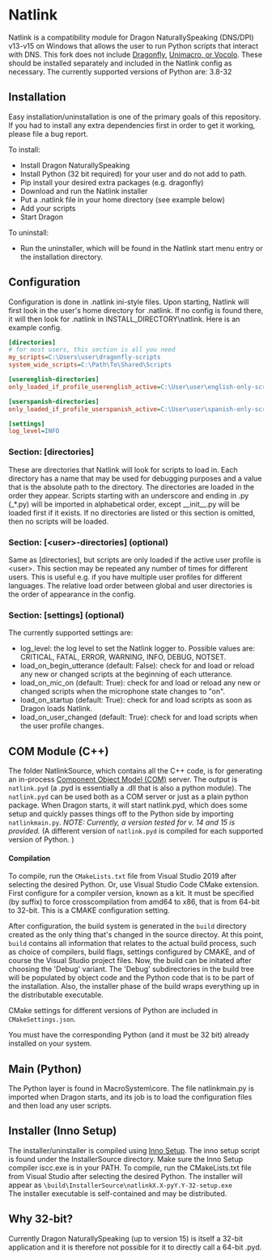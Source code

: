 # Natlink

Natlink is a compatibility module for Dragon NaturallySpeaking (DNS/DPI) v13-v15 on Windows
that allows the user to run Python scripts that interact with DNS.
This fork does not include
 [Dragonfly](https://github.com/dictation-toolbox/dragonfly),
 [Unimacro, or Vocolo](https://qh.antenna.nl/unimacro/aboutunimacro/index.html).
These should be installed separately and included in the Natlink config as necessary.
The currently supported versions of Python are: 3.8-32

## Installation

Easy installation/uninstallation is one of the primary goals of this repository.
If you had to install any extra dependencies first in order to get it working,
please file a bug report.

To install:
 - Install Dragon NaturallySpeaking
 - Install Python (32 bit required) for your user and do not add to path.
 - Pip install your desired extra packages (e.g. dragonfly)
 - Download and run the Natlink installer
 - Put a .natlink file in your home directory (see example below)
 - Add your scripts
 - Start Dragon
  
To uninstall:
 - Run the uninstaller, 
    which will be found in the Natlink start menu entry or the installation directory.
  
## Configuration

Configuration is done in .natlink ini-style files.
Upon starting, Natlink will first look in the user's home directory for .natlink.
If no config is found there,
it will then look for .natlink in INSTALL_DIRECTORY\\natlink.
Here is an example config.

````ini
[directories]
# for most users, this section is all you need
my_scripts=C:\Users\user\dragonfly-scripts
system_wide_scripts=C:\Path\To\Shared\Scripts

[userenglish-directories]
only_loaded_if_profile_userenglish_active=C:\User\user\english-only-scripts

[userspanish-directories]
only_loaded_if_profile_userspanish_active=C:\User\user\spanish-only-scripts

[settings]
log_level=INFO
````

### Section: \[directories\] 
These are directories that Natlink will look for scripts to load in.
Each directory has a name that may be used for debugging purposes
and a value that is the absolute path to the directory.
The directories are loaded in the order they appear.
Scripts starting with an underscore and ending in .py (\_*.py)
will be imported in alphabetical order, except \_\_init\_\_.py will be
loaded first if it exists.
If no directories are listed or this section is omitted,
then no scripts will be loaded.

### Section: \[\<user\>-directories\] (optional)
Same as \[directories\], but scripts are only loaded if the active user profile is \<user\>.
This section may be repeated any number of times for different users.
This is useful e.g. if you have multiple user profiles for different languages.
The relative load order between global and user directories is the order of appearance in the config.

### Section: \[settings\] (optional)
The currently supported settings are:

- log_level: the log level to set the Natlink logger to. 
    Possible values are: CRITICAL, FATAL, ERROR, WARNING, INFO, DEBUG, NOTSET.
- load_on_begin_utterance (default: False): check for and load or reload any new or changed scripts at the beginning of each utterance.
- load_on_mic_on (default: True): check for and load or reload any new or changed scripts when the microphone state changes to "on". 
- load_on_startup (default: True): check for and load scripts as soon as Dragon loads Natlink.
- load_on_user_changed (default: True): check for and load scripts when the user profile changes.


## COM Module (C++)
The folder NatlinkSource, which contains all the C++ code, 
is for generating an in-process [Component Object Model (COM)](https://docs.microsoft.com/en-us/windows/win32/com/component-object-model--com--portal)
server.
The output is `natlink.pyd` (a .pyd is essentially a .dll that is also a python module).
The `natlink.pyd` can be used both as a COM server or just as a plain python package.
When Dragon starts, it will start natlink.pyd, 
which does some setup and quickly passes things off to the Python side by importing `natlinkmain.py`.
*NOTE: Currently, a version tested for v. 14 and 15 is provided.*
(A different version of `natlink.pyd` is compiled for each supported version of Python. )
#### Compilation
To compile, run the `CMakeLists.txt` file from Visual Studio 2019 after selecting the desired Python. Or, use Visual Studio Code CMake extension. First configure for a compiler version, known as a kit. It must be specified (by suffix) to force crosscompilation from amd64 to x86, that is from 64-bit to 32-bit. This is a CMAKE configuration setting.

After configuration, the build system is generated in the  `build` directory created as the only thing that's changed in the source directoy. At this point, `build` contains all information that relates to the actual build process, such as choice of compilers, build flags, settings configured by CMAKE, and of course the Visual Studio project files. Now, the build can be initated after choosing the 'Debug' variant. The 'Debug' subdirectories in the build tree will be populated by object code and the Python code that is to be part of the installation.  Also, the installer phase of the build wraps everything up in the distributable executable.

CMake settings for different versions of Python are included in `CMakeSettings.json`.

You must have the corresponding Python (and it must be 32 bit) already installed on your system.  

## Main (Python)
The Python layer is found in MacroSystem\\core.
The file natlinkmain.py is imported when Dragon starts,
and its job is to load the configuration files and then load any user scripts.

## Installer (Inno Setup)
The installer/uninstaller is compiled using [Inno Setup](https://jrsoftware.org/isinfo.php).
The inno setup script is found under the InstallerSource directory.
Make sure the Inno Setup compiler iscc.exe is in your PATH.
To compile, run the CMakeLists.txt file from Visual Studio after selecting the desired Python.
The installer will appear as `\build\InstallerSource\natlinkX.X-pyY.Y-32-setup.exe`  
The installer executable is self-contained and may be distributed.


## Why 32-bit?
Currently Dragon NaturallySpeaking (up to version 15) is itself a 32-bit application and it is therefore
not possible for it to directly call a 64-bit .pyd.